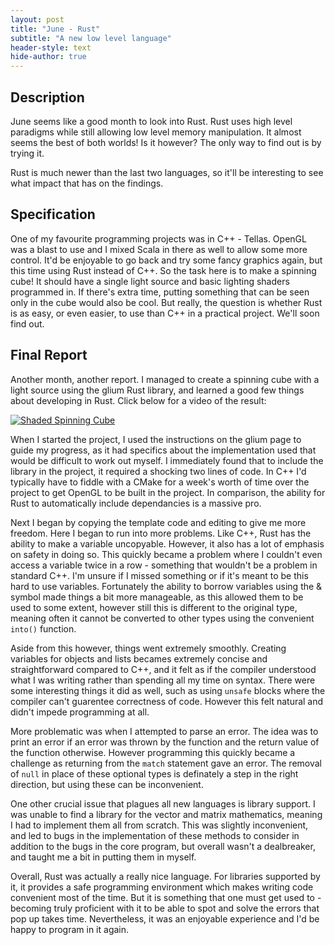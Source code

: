 ```yaml
---
layout: post
title: "June - Rust"
subtitle: "A new low level language"
header-style: text
hide-author: true
---
```


## Description

June seems like a good month to look into Rust. Rust uses high level paradigms while still allowing low level memory manipulation. It almost seems the best of both worlds! Is it however? The only way to find out is by trying it.

Rust is much newer than the last two languages, so it'll be interesting to see what impact that has on the findings.

## Specification

One of my favourite programming projects was in C++ - Tellas. OpenGL was a blast to use and I mixed Scala in there as well to allow some more control. It'd be enjoyable to go back and try some fancy graphics again, but this time using Rust instead of C++. So the task here is to make a spinning cube! It should have a single light source and basic lighting shaders programmed in. If there's extra time, putting something that can be seen only in the cube would also be cool. But really, the question is whether Rust is as easy, or even easier, to use than C++ in a practical project. We'll soon find out.

## Final Report

Another month, another report. I managed to create a spinning cube with a light source using the glium Rust library, and learned a good few things about developing in Rust. Click below for a video of the result:

[![Shaded Spinning Cube](https://black-photon.github.io/images/rust-cube.png)](https://black-photon.github.io/videos/rust-cube.mp4 "Spinning Cube")

When I started the project, I used the instructions on the glium page to guide my progress, as it had specifics about the implementation used that would be difficult to work out myself. I immediately found that to include the library in the project, it required a shocking two lines of code. In C++ I'd typically have to fiddle with a CMake for a week's worth of time over the project to get OpenGL to be built in the project. In comparison, the ability for Rust to automatically include dependancies is a massive pro.

Next I began by copying the template code and editing to give me more freedom. Here I began to run into more problems. Like C++, Rust has the ability to make a variable uncopyable. However, it also has a lot of emphasis on safety in doing so. This quickly became a problem where I couldn't even access a variable twice in a row - something that wouldn't be a problem in standard C++. I'm unsure if I missed something or if it's meant to be this hard to use variables. Fortunately the ability to borrow variables using the & symbol made things a bit more manageable, as this allowed them to be used to some extent, however still this is different to the original type, meaning often it cannot be converted to other types using the convenient `into()` function.

Aside from this however, things went extremely smoothly. Creating variables for objects and lists becames extremely concise and straightforward compared to C++, and it felt as if the compiler understood what I was writing rather than spending all my time on syntax. There were some interesting things it did as well, such as using `unsafe` blocks where the compiler can't guarentee correctness of code. However this felt natural and didn't impede programming at all.

More problematic was when I attempted to parse an error. The idea was to print an error if an error was thrown by the function and the return value of the function otherwise. However programming this quickly became a challenge as returning from the `match` statement gave an error. The removal of `null` in place of these optional types is definately a step in the right direction, but using these can be inconvenient.

One other crucial issue that plagues all new languages is library support. I was unable to find a library for the vector and matrix mathematics, meaning I had to implement them all from scratch. This was slightly inconvenient, and led to bugs in the implementation of these methods to consider in addition to the bugs in the core program, but overall wasn't a dealbreaker, and taught me a bit in putting them in myself.

Overall, Rust was actually a really nice language. For libraries supported by it, it provides a safe programming environment which makes writing code convenient most of the time. But it is something that one must get used to - becoming truly proficient with it to be able to spot and solve the errors that pop up takes time. Nevertheless, it was an enjoyable experience and I'd be happy to program in it again.